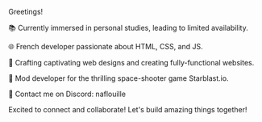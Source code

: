 Greetings!

📚 Currently immersed in personal studies, leading to limited availability.

🌐 French developer passionate about HTML, CSS, and JS.

🎨 Crafting captivating web designs and creating fully-functional websites.

🚀 Mod developer for the thrilling space-shooter game Starblast.io.

📧 Contact me on Discord: naflouille

Excited to connect and collaborate! Let's build amazing things together!
